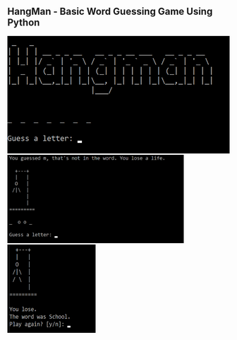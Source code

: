 ## HangMan - Basic Word Guessing Game Using Python
<img src='https://github.com/UjjwalSk/HangMan/blob/main/imgs/three.png'/>
<br>
<img src='https://github.com/UjjwalSk/HangMan/blob/main/imgs/two.png' height='200px' width='400px'/>&nbsp&nbsp
<img src='https://github.com/UjjwalSk/HangMan/blob/main/imgs/one.png' height='200px' width='200px'/>
